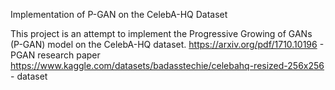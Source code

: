 Implementation of P-GAN on the CelebA-HQ Dataset

This project is an attempt to implement the Progressive Growing of GANs (P-GAN) model on the CelebA-HQ dataset.
https://arxiv.org/pdf/1710.10196 - PGAN research paper
https://www.kaggle.com/datasets/badasstechie/celebahq-resized-256x256 - dataset

